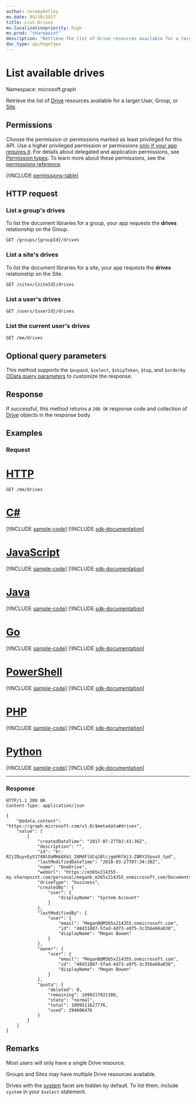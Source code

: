 ```yaml
---
author: JeremyKelley
ms.date: 09/10/2017
title: List Drives
ms.localizationpriority: high
ms.prod: "sharepoint"
description: "Retrieve the list of Drive resources available for a target User, Group, or Site."
doc_type: apiPageType
---
```

# List available drives

Namespace: microsoft.graph

Retrieve the list of [Drive](../resources/drive.md) resources available for a target User, Group, or [Site](../resources/site.md).

## Permissions

Choose the permission or permissions marked as least privileged for this API. Use a higher privileged permission or permissions [only if your app requires it](/graph/permissions-overview#best-practices-for-using-microsoft-graph-permissions). For details about delegated and application permissions, see [Permission types](/graph/permissions-overview#permission-types). To learn more about these permissions, see the [permissions reference](/graph/permissions-reference).

<!-- { "blockType": "permissions", "name": "drive_list" } -->
[!INCLUDE [permissions-table](../includes/permissions/drive-list-permissions.md)]

## HTTP request

### List a group's drives
To list the document libraries for a group, your app requests the **drives** relationship on the Group.


<!-- {"blockType": "ignored" } -->

```http
GET /groups/{groupId}/drives
```

### List a site's drives

To list the document libraries for a site, your app requests the **drives** relationship on the Site.

<!-- {"blockType": "ignored" } -->

```http
GET /sites/{siteId}/drives
```

### List a user's drives

<!-- {"blockType": "ignored" } -->

```http
GET /users/{userId}/drives
```

### List the current user's drives

<!-- {"blockType": "ignored" } -->

```http
GET /me/drives
```

## Optional query parameters

This method supports the `$expand`, `$select`, `$skipToken`, `$top`, and `$orderby` [OData query parameters](/graph/query-parameters) to customize the response.


## Response

If successful, this method returns a `200 OK` response code and collection of [Drive](../resources/drive.md) objects in the response body.

## Examples

### Request

# [HTTP](#tab/http)
<!-- {"blockType": "request", "name": "enum-drives" } -->

```msgraph-interactive
GET /me/drives
```

# [C#](#tab/csharp)
[!INCLUDE [sample-code](../includes/snippets/csharp/enum-drives-csharp-snippets.md)]
[!INCLUDE [sdk-documentation](../includes/snippets/snippets-sdk-documentation-link.md)]

# [JavaScript](#tab/javascript)
[!INCLUDE [sample-code](../includes/snippets/javascript/enum-drives-javascript-snippets.md)]
[!INCLUDE [sdk-documentation](../includes/snippets/snippets-sdk-documentation-link.md)]

# [Java](#tab/java)
[!INCLUDE [sample-code](../includes/snippets/java/enum-drives-java-snippets.md)]
[!INCLUDE [sdk-documentation](../includes/snippets/snippets-sdk-documentation-link.md)]

# [Go](#tab/go)
[!INCLUDE [sample-code](../includes/snippets/go/enum-drives-go-snippets.md)]
[!INCLUDE [sdk-documentation](../includes/snippets/snippets-sdk-documentation-link.md)]

# [PowerShell](#tab/powershell)
[!INCLUDE [sample-code](../includes/snippets/powershell/enum-drives-powershell-snippets.md)]
[!INCLUDE [sdk-documentation](../includes/snippets/snippets-sdk-documentation-link.md)]

# [PHP](#tab/php)
[!INCLUDE [sample-code](../includes/snippets/php/enum-drives-php-snippets.md)]
[!INCLUDE [sdk-documentation](../includes/snippets/snippets-sdk-documentation-link.md)]

# [Python](#tab/python)
[!INCLUDE [sample-code](../includes/snippets/python/enum-drives-python-snippets.md)]
[!INCLUDE [sdk-documentation](../includes/snippets/snippets-sdk-documentation-link.md)]

---

### Response
<!-- { "blockType": "response", 
       "@odata.type": "Collection(microsoft.graph.drive)",
       "truncated": true } -->

```http
HTTP/1.1 200 OK
Content-Type: application/json

{
    "@odata.context": "https://graph.microsoft.com/v1.0/$metadata#drives",
    "value": [
        {
            "createdDateTime": "2017-07-27T02:41:36Z",
            "description": "",
            "id": "b!-RIj2DuyvEyV1T4NlOaMHk8XkS_I8MdFlUCq1BlcjgmhRfAj3-Z8RY2VpuvV_tpd",
            "lastModifiedDateTime": "2018-03-27T07:34:38Z",
            "name": "OneDrive",
            "webUrl": "https://m365x214355-my.sharepoint.com/personal/meganb_m365x214355_onmicrosoft_com/Documents",
            "driveType": "business",
            "createdBy": {
                "user": {
                    "displayName": "System Account"
                }
            },
            "lastModifiedBy": {
                "user": {
                    "email": "MeganB@M365x214355.onmicrosoft.com",
                    "id": "48d31887-5fad-4d73-a9f5-3c356e68a038",
                    "displayName": "Megan Bowen"
                }
            },
            "owner": {
                "user": {
                    "email": "MeganB@M365x214355.onmicrosoft.com",
                    "id": "48d31887-5fad-4d73-a9f5-3c356e68a038",
                    "displayName": "Megan Bowen"
                }
            },
            "quota": {
                "deleted": 0,
                "remaining": 1099217021300,
                "state": "normal",
                "total": 1099511627776,
                "used": 294606476
            }
        }
    ]
}
```

## Remarks

Most users will only have a single Drive resource.

Groups and Sites may have multiple Drive resources available.

Drives with the [system][] facet are hidden by default.
To list them, include `system` in your `$select` statement.

[system]: ../resources/systemfacet.md

<!-- {
  "type": "#page.annotation",
  "description": "List the available drives for a user, group, or site.",
  "keywords": "drive,onedrive.drive,list drives",
  "section": "documentation",
  "tocPath": "Drives/List drives",
  "suppressions": [
  ]
} -->
